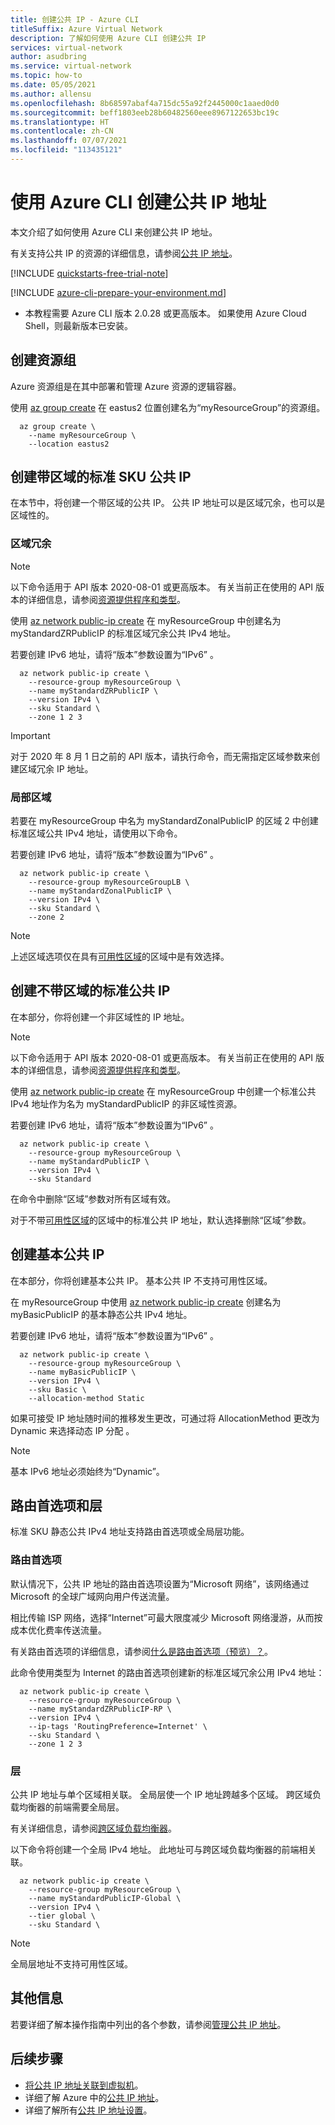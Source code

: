 ```yaml
---
title: 创建公共 IP - Azure CLI
titleSuffix: Azure Virtual Network
description: 了解如何使用 Azure CLI 创建公共 IP
services: virtual-network
author: asudbring
ms.service: virtual-network
ms.topic: how-to
ms.date: 05/05/2021
ms.author: allensu
ms.openlocfilehash: 8b68597abaf4a715dc55a92f2445000c1aaed0d0
ms.sourcegitcommit: beff1803eeb28b60482560eee8967122653bc19c
ms.translationtype: HT
ms.contentlocale: zh-CN
ms.lasthandoff: 07/07/2021
ms.locfileid: "113435121"
---
```

# <a name="create-a-public-ip-address-using-azure-cli"></a>使用 Azure CLI 创建公共 IP 地址

本文介绍了如何使用 Azure CLI 来创建公共 IP 地址。 

有关支持公共 IP 的资源的详细信息，请参阅[公共 IP 地址](./public-ip-addresses.md)。

[!INCLUDE [quickstarts-free-trial-note](../../includes/quickstarts-free-trial-note.md)]

[!INCLUDE [azure-cli-prepare-your-environment.md](../../includes/azure-cli-prepare-your-environment.md)]

- 本教程需要 Azure CLI 版本 2.0.28 或更高版本。 如果使用 Azure Cloud Shell，则最新版本已安装。

## <a name="create-a-resource-group"></a>创建资源组

Azure 资源组是在其中部署和管理 Azure 资源的逻辑容器。

使用 [az group create](/cli/azure/group#az_group_create) 在 eastus2 位置创建名为“myResourceGroup”的资源组。

```azurecli-interactive
  az group create \
    --name myResourceGroup \
    --location eastus2
```

## <a name="create-standard-sku-public-ip-with-zones"></a>创建带区域的标准 SKU 公共 IP

在本节中，将创建一个带区域的公共 IP。 公共 IP 地址可以是区域冗余，也可以是区域性的。

### <a name="zone-redundant"></a>区域冗余

>[!NOTE]
>以下命令适用于 API 版本 2020-08-01 或更高版本。  有关当前正在使用的 API 版本的详细信息，请参阅[资源提供程序和类型](../azure-resource-manager/management/resource-providers-and-types.md)。

使用 [az network public-ip create](/cli/azure/network/public-ip#az_network_public_ip_create) 在 myResourceGroup 中创建名为 myStandardZRPublicIP 的标准区域冗余公共 IPv4 地址。  

若要创建 IPv6 地址，请将“版本”参数设置为“IPv6” 。

```azurecli-interactive
  az network public-ip create \
    --resource-group myResourceGroup \
    --name myStandardZRPublicIP \
    --version IPv4 \
    --sku Standard \
    --zone 1 2 3
```
> [!IMPORTANT]
> 对于 2020 年 8 月 1 日之前的 API 版本，请执行命令，而无需指定区域参数来创建区域冗余 IP 地址。 
>

### <a name="zonal"></a>局部区域

若要在 myResourceGroup 中名为 myStandardZonalPublicIP 的区域 2 中创建标准区域公共 IPv4 地址，请使用以下命令。

若要创建 IPv6 地址，请将“版本”参数设置为“IPv6” 。

```azurecli-interactive
  az network public-ip create \
    --resource-group myResourceGroupLB \
    --name myStandardZonalPublicIP \
    --version IPv4 \
    --sku Standard \
    --zone 2
```

>[!NOTE]
>上述区域选项仅在具有[可用性区域](../availability-zones/az-overview.md?toc=%2fazure%2fvirtual-network%2ftoc.json#availability-zones)的区域中是有效选择。


## <a name="create-standard-public-ip-without-zones"></a>创建不带区域的标准公共 IP

在本部分，你将创建一个非区域性的 IP 地址。  

>[!NOTE]
>以下命令适用于 API 版本 2020-08-01 或更高版本。  有关当前正在使用的 API 版本的详细信息，请参阅[资源提供程序和类型](../azure-resource-manager/management/resource-providers-and-types.md)。

使用 [az network public-ip create](/cli/azure/network/public-ip#az_network_public_ip_create) 在 myResourceGroup 中创建一个标准公共 IPv4 地址作为名为 myStandardPublicIP 的非区域性资源。 

若要创建 IPv6 地址，请将“版本”参数设置为“IPv6” 。

```azurecli-interactive
  az network public-ip create \
    --resource-group myResourceGroup \
    --name myStandardPublicIP \
    --version IPv4 \
    --sku Standard
```
在命令中删除“区域”参数对所有区域有效。  

对于不带[可用性区域](../availability-zones/az-overview.md?toc=%2fazure%2fvirtual-network%2ftoc.json#availability-zones)的区域中的标准公共 IP 地址，默认选择删除“区域”参数。

## <a name="create-a-basic-public-ip"></a>创建基本公共 IP

在本部分，你将创建基本公共 IP。 基本公共 IP 不支持可用性区域。

在 myResourceGroup 中使用 [az network public-ip create](/cli/azure/network/public-ip#az_network_public_ip_create) 创建名为 myBasicPublicIP 的基本静态公共 IPv4 地址。

若要创建 IPv6 地址，请将“版本”参数设置为“IPv6” 。 

```azurecli-interactive
  az network public-ip create \
    --resource-group myResourceGroup \
    --name myBasicPublicIP \
    --version IPv4 \
    --sku Basic \
    --allocation-method Static
```
如果可接受 IP 地址随时间的推移发生更改，可通过将 AllocationMethod 更改为 Dynamic 来选择动态 IP 分配 。 

>[!NOTE]
> 基本 IPv6 地址必须始终为“Dynamic”。

## <a name="routing-preference-and-tier"></a>路由首选项和层

标准 SKU 静态公共 IPv4 地址支持路由首选项或全局层功能。

### <a name="routing-preference"></a>路由首选项

默认情况下，公共 IP 地址的路由首选项设置为“Microsoft 网络”，该网络通过 Microsoft 的全球广域网向用户传送流量。  

相比传输 ISP 网络，选择“Internet”可最大限度减少 Microsoft 网络漫游，从而按成本优化费率传送流量。  

有关路由首选项的详细信息，请参阅[什么是路由首选项（预览）？](./routing-preference-overview.md)。

此命令使用类型为 Internet 的路由首选项创建新的标准区域冗余公用 IPv4 地址：

```azurecli-interactive
  az network public-ip create \
    --resource-group myResourceGroup \
    --name myStandardZRPublicIP-RP \
    --version IPv4 \
    --ip-tags 'RoutingPreference=Internet' \
    --sku Standard \
    --zone 1 2 3
```

### <a name="tier"></a>层

公共 IP 地址与单个区域相关联。 全局层使一个 IP 地址跨越多个区域。 跨区域负载均衡器的前端需要全局层。  

有关详细信息，请参阅[跨区域负载均衡器](../load-balancer/cross-region-overview.md)。

以下命令将创建一个全局 IPv4 地址。 此地址可与跨区域负载均衡器的前端相关联。

```azurecli-interactive
  az network public-ip create \
    --resource-group myResourceGroup \
    --name myStandardPublicIP-Global \
    --version IPv4 \
    --tier global \
    --sku Standard \
```
>[!NOTE]
>全局层地址不支持可用性区域。

## <a name="additional-information"></a>其他信息 

若要详细了解本操作指南中列出的各个参数，请参阅[管理公共 IP 地址](./virtual-network-public-ip-address.md#create-a-public-ip-address)。

## <a name="next-steps"></a>后续步骤
- [将公共 IP 地址关联到虚拟机](./associate-public-ip-address-vm.md#azure-portal)。
- 详细了解 Azure 中的[公共 IP 地址](./public-ip-addresses.md#public-ip-addresses)。
- 详细了解所有[公共 IP 地址设置](virtual-network-public-ip-address.md#create-a-public-ip-address)。
